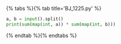 {% tabs %}{% tab title='BJ_1225.py' %}

```py
a, b = input().split()
print(sum(map(int, a)) * sum(map(int, b)))
```

{% endtab %}{% endtabs %}
